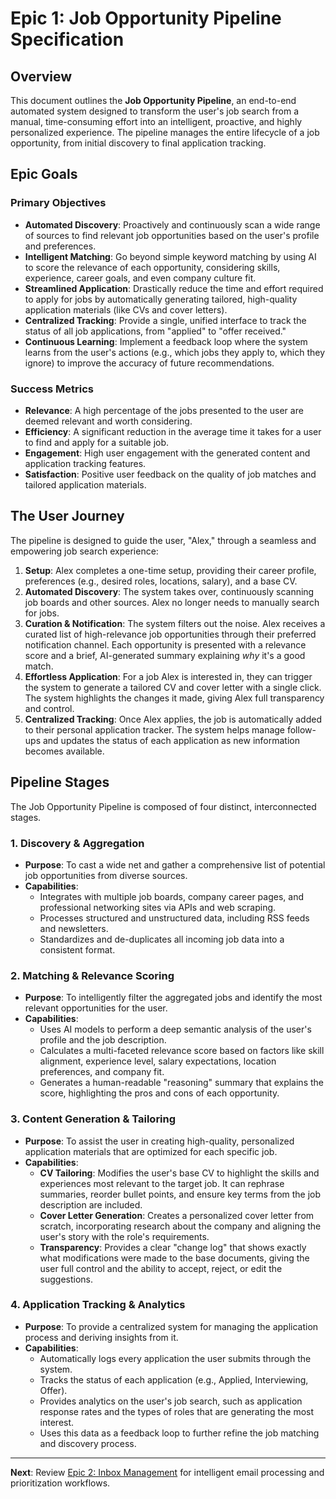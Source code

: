# Epic 1: Job Opportunity Pipeline Specification

## Overview

This document outlines the **Job Opportunity Pipeline**, an end-to-end automated system designed to transform the user's job search from a manual, time-consuming effort into an intelligent, proactive, and highly personalized experience. The pipeline manages the entire lifecycle of a job opportunity, from initial discovery to final application tracking.

## Epic Goals

### Primary Objectives
-   **Automated Discovery**: Proactively and continuously scan a wide range of sources to find relevant job opportunities based on the user's profile and preferences.
-   **Intelligent Matching**: Go beyond simple keyword matching by using AI to score the relevance of each opportunity, considering skills, experience, career goals, and even company culture fit.
-   **Streamlined Application**: Drastically reduce the time and effort required to apply for jobs by automatically generating tailored, high-quality application materials (like CVs and cover letters).
-   **Centralized Tracking**: Provide a single, unified interface to track the status of all job applications, from "applied" to "offer received."
-   **Continuous Learning**: Implement a feedback loop where the system learns from the user's actions (e.g., which jobs they apply to, which they ignore) to improve the accuracy of future recommendations.

### Success Metrics
-   **Relevance**: A high percentage of the jobs presented to the user are deemed relevant and worth considering.
-   **Efficiency**: A significant reduction in the average time it takes for a user to find and apply for a suitable job.
-   **Engagement**: High user engagement with the generated content and application tracking features.
-   **Satisfaction**: Positive user feedback on the quality of job matches and tailored application materials.

## The User Journey

The pipeline is designed to guide the user, "Alex," through a seamless and empowering job search experience:

1.  **Setup**: Alex completes a one-time setup, providing their career profile, preferences (e.g., desired roles, locations, salary), and a base CV.
2.  **Automated Discovery**: The system takes over, continuously scanning job boards and other sources. Alex no longer needs to manually search for jobs.
3.  **Curation & Notification**: The system filters out the noise. Alex receives a curated list of high-relevance job opportunities through their preferred notification channel. Each opportunity is presented with a relevance score and a brief, AI-generated summary explaining *why* it's a good match.
4.  **Effortless Application**: For a job Alex is interested in, they can trigger the system to generate a tailored CV and cover letter with a single click. The system highlights the changes it made, giving Alex full transparency and control.
5.  **Centralized Tracking**: Once Alex applies, the job is automatically added to their personal application tracker. The system helps manage follow-ups and updates the status of each application as new information becomes available.

## Pipeline Stages

The Job Opportunity Pipeline is composed of four distinct, interconnected stages.

### 1. Discovery & Aggregation
-   **Purpose**: To cast a wide net and gather a comprehensive list of potential job opportunities from diverse sources.
-   **Capabilities**:
    -   Integrates with multiple job boards, company career pages, and professional networking sites via APIs and web scraping.
    -   Processes structured and unstructured data, including RSS feeds and newsletters.
    -   Standardizes and de-duplicates all incoming job data into a consistent format.

### 2. Matching & Relevance Scoring
-   **Purpose**: To intelligently filter the aggregated jobs and identify the most relevant opportunities for the user.
-   **Capabilities**:
    -   Uses AI models to perform a deep semantic analysis of the user's profile and the job description.
    -   Calculates a multi-faceted relevance score based on factors like skill alignment, experience level, salary expectations, location preferences, and company fit.
    -   Generates a human-readable "reasoning" summary that explains the score, highlighting the pros and cons of each opportunity.

### 3. Content Generation & Tailoring
-   **Purpose**: To assist the user in creating high-quality, personalized application materials that are optimized for each specific job.
-   **Capabilities**:
    -   **CV Tailoring**: Modifies the user's base CV to highlight the skills and experiences most relevant to the target job. It can rephrase summaries, reorder bullet points, and ensure key terms from the job description are included.
    -   **Cover Letter Generation**: Creates a personalized cover letter from scratch, incorporating research about the company and aligning the user's story with the role's requirements.
    -   **Transparency**: Provides a clear "change log" that shows exactly what modifications were made to the base documents, giving the user full control and the ability to accept, reject, or edit the suggestions.

### 4. Application Tracking & Analytics
-   **Purpose**: To provide a centralized system for managing the application process and deriving insights from it.
-   **Capabilities**:
    -   Automatically logs every application the user submits through the system.
    -   Tracks the status of each application (e.g., Applied, Interviewing, Offer).
    -   Provides analytics on the user's job search, such as application response rates and the types of roles that are generating the most interest.
    -   Uses this data as a feedback loop to further refine the job matching and discovery process.

---

**Next**: Review [Epic 2: Inbox Management](./06-inbox-management.md) for intelligent email processing and prioritization workflows.
